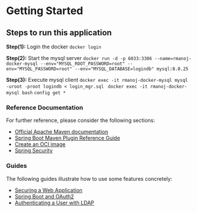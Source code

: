# Getting Started

## Steps to run this application
**Step(1):** Login the docker
	`docker login`
	
**Step(2):** Start the mysql server
	`docker run -d -p 6033:3306 --name=rmanoj-docker-mysql --env="MYSQL_ROOT_PASSWORD=root" --env="MYSQL_PASSWORD=root" --env="MYSQL_DATABASE=logindb" mysql:8.0.25`

**Step(3):** Execute mysql client
	`docker exec -it rmanoj-docker-mysql mysql -uroot -proot logindb < login_mgr.sql `
	`docker exec -it rmanoj-docker-mysql bash`
	`config get *`




### Reference Documentation
For further reference, please consider the following sections:

* [Official Apache Maven documentation](https://maven.apache.org/guides/index.html)
* [Spring Boot Maven Plugin Reference Guide](https://docs.spring.io/spring-boot/docs/2.5.2/maven-plugin/reference/html/)
* [Create an OCI image](https://docs.spring.io/spring-boot/docs/2.5.2/maven-plugin/reference/html/#build-image)
* [Spring Security](https://docs.spring.io/spring-boot/docs/2.5.2/reference/htmlsingle/#boot-features-security)

### Guides
The following guides illustrate how to use some features concretely:

* [Securing a Web Application](https://spring.io/guides/gs/securing-web/)
* [Spring Boot and OAuth2](https://spring.io/guides/tutorials/spring-boot-oauth2/)
* [Authenticating a User with LDAP](https://spring.io/guides/gs/authenticating-ldap/)






